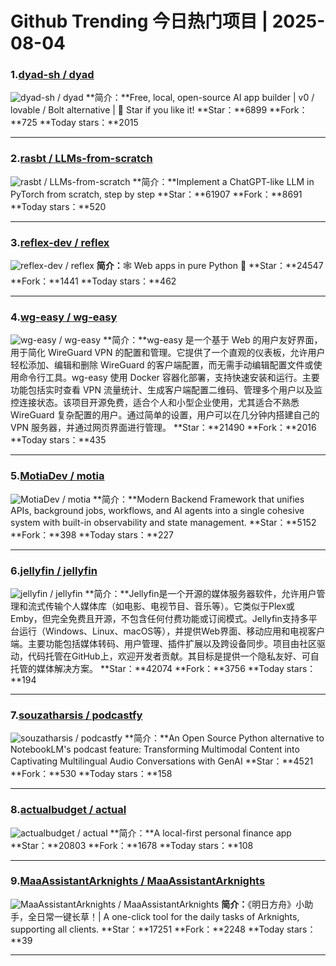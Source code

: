 # Github Trending 今日热门项目 | 2025-08-04
### 1.[dyad-sh / dyad](https://github.com/dyad-sh/dyad)

![dyad-sh / dyad](https://opengraph.githubassets.com/bdce14791521192d10d2c52c4ad3bf449a7a4647e8b07d4ab0d174e4bf3f37f3/dyad-sh/dyad)
**简介：**Free, local, open-source AI app builder | v0 / lovable / Bolt alternative | 🌟 Star if you like it!
**Star：**6899
**Fork：**725
**Today stars：**2015

---

### 2.[rasbt / LLMs-from-scratch](https://github.com/rasbt/LLMs-from-scratch)

![rasbt / LLMs-from-scratch](https://repository-images.githubusercontent.com/669879380/79da1d51-4ef9-4733-a61c-1d7851020d9a)
**简介：**Implement a ChatGPT-like LLM in PyTorch from scratch, step by step
**Star：**61907
**Fork：**8691
**Today stars：**520

---

### 3.[reflex-dev / reflex](https://github.com/reflex-dev/reflex)

![reflex-dev / reflex](https://repository-images.githubusercontent.com/557075997/b1250dfd-95a2-448d-8221-c8dbe9807e6f)
**简介：**🕸️ Web apps in pure Python 🐍
**Star：**24547
**Fork：**1441
**Today stars：**462

---

### 4.[wg-easy / wg-easy](https://github.com/wg-easy/wg-easy)

![wg-easy / wg-easy](https://repository-images.githubusercontent.com/369764441/2b696180-bbea-11eb-9607-694f6d05aa82)
**简介：**wg-easy 是一个基于 Web 的用户友好界面，用于简化 WireGuard VPN 的配置和管理。它提供了一个直观的仪表板，允许用户轻松添加、编辑和删除 WireGuard 的客户端配置，而无需手动编辑配置文件或使用命令行工具。wg-easy 使用 Docker 容器化部署，支持快速安装和运行。主要功能包括实时查看 VPN 流量统计、生成客户端配置二维码、管理多个用户以及监控连接状态。该项目开源免费，适合个人和小型企业使用，尤其适合不熟悉 WireGuard 复杂配置的用户。通过简单的设置，用户可以在几分钟内搭建自己的 VPN 服务器，并通过网页界面进行管理。
**Star：**21490
**Fork：**2016
**Today stars：**435

---

### 5.[MotiaDev / motia](https://github.com/MotiaDev/motia)

![MotiaDev / motia](https://opengraph.githubassets.com/e7804584f25b93cbeb3bbc48f5e7d7a790b51028287295cc9145891a387f06fa/MotiaDev/motia)
**简介：**Modern Backend Framework that unifies APIs, background jobs, workflows, and AI agents into a single cohesive system with built-in observability and state management.
**Star：**5152
**Fork：**398
**Today stars：**227

---

### 6.[jellyfin / jellyfin](https://github.com/jellyfin/jellyfin)

![jellyfin / jellyfin](https://opengraph.githubassets.com/50c628e9fe17d7521925408ec9b7795833458ea841dc7f0bb08716c615d1e5d6/jellyfin/jellyfin)
**简介：**Jellyfin是一个开源的媒体服务器软件，允许用户管理和流式传输个人媒体库（如电影、电视节目、音乐等）。它类似于Plex或Emby，但完全免费且开源，不包含任何付费功能或订阅模式。Jellyfin支持多平台运行（Windows、Linux、macOS等），并提供Web界面、移动应用和电视客户端。主要功能包括媒体转码、用户管理、插件扩展以及跨设备同步。项目由社区驱动，代码托管在GitHub上，欢迎开发者贡献。其目标是提供一个隐私友好、可自托管的媒体解决方案。
**Star：**42074
**Fork：**3756
**Today stars：**194

---

### 7.[souzatharsis / podcastfy](https://github.com/souzatharsis/podcastfy)

![souzatharsis / podcastfy](https://repository-images.githubusercontent.com/865656561/1751c62d-5f4e-4057-91c7-5061931f49a5)
**简介：**An Open Source Python alternative to NotebookLM's podcast feature: Transforming Multimodal Content into Captivating Multilingual Audio Conversations with GenAI
**Star：**4521
**Fork：**530
**Today stars：**158

---

### 8.[actualbudget / actual](https://github.com/actualbudget/actual)

![actualbudget / actual](https://opengraph.githubassets.com/063ee4bd94d609c54dffdac999623e89c8a2cba7c2d8f380dfe36a27fe49a85a/actualbudget/actual)
**简介：**A local-first personal finance app
**Star：**20803
**Fork：**1678
**Today stars：**108

---

### 9.[MaaAssistantArknights / MaaAssistantArknights](https://github.com/MaaAssistantArknights/MaaAssistantArknights)

![MaaAssistantArknights / MaaAssistantArknights](https://opengraph.githubassets.com/fcb328b77bcc0c6cacf9dad6537e74f1d5cd8309b1441765c2a51a502edd08b6/MaaAssistantArknights/MaaAssistantArknights)
**简介：**《明日方舟》小助手，全日常一键长草！| A one-click tool for the daily tasks of Arknights, supporting all clients.
**Star：**17251
**Fork：**2248
**Today stars：**39

---


